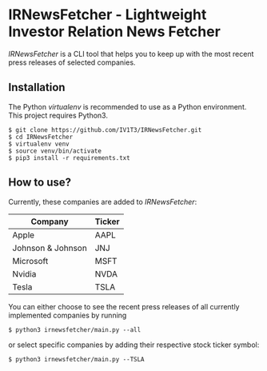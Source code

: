 # IRNewsFetcher - Lightweight Investor Relation News Fetcher

*IRNewsFetcher* is a CLI tool that helps you to keep up with the most recent press releases of selected companies.

## Installation

The Python *virtualenv* is recommended to use as a Python environment. This project requires Python3.

```console
$ git clone https://github.com/IV1T3/IRNewsFetcher.git
$ cd IRNewsFetcher
$ virtualenv venv
$ source venv/bin/activate
$ pip3 install -r requirements.txt
```

## How to use?

Currently, these companies are added to *IRNewsFetcher*:

| Company           | Ticker |
|-------------------|--------|
| Apple             | AAPL   |
| Johnson & Johnson | JNJ    |
| Microsoft         | MSFT   |
| Nvidia            | NVDA   |
| Tesla             | TSLA   |

You can either choose to see the recent press releases of all currently implemented companies by running

```console
$ python3 irnewsfetcher/main.py --all
```

or select specific companies by adding their respective stock ticker symbol:

```console
$ python3 irnewsfetcher/main.py --TSLA
```

